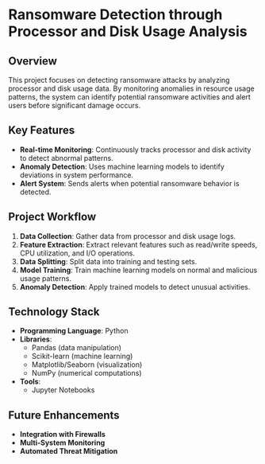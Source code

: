 # Ransomware Detection through Processor and Disk Usage Analysis

## Overview
This project focuses on detecting ransomware attacks by analyzing processor and disk usage data. By monitoring anomalies in resource usage patterns, the system can identify potential ransomware activities and alert users before significant damage occurs.

## Key Features
- **Real-time Monitoring**: Continuously tracks processor and disk activity to detect abnormal patterns.
- **Anomaly Detection**: Uses machine learning models to identify deviations in system performance.
- **Alert System**: Sends alerts when potential ransomware behavior is detected.


## Project Workflow
1. **Data Collection**: Gather data from processor and disk usage logs.
2. **Feature Extraction**: Extract relevant features such as read/write speeds, CPU utilization, and I/O operations.
3. **Data Splitting**: Split data into training and testing sets.
4. **Model Training**: Train machine learning models on normal and malicious usage patterns.
5. **Anomaly Detection**: Apply trained models to detect unusual activities.


## Technology Stack
- **Programming Language**: Python
- **Libraries**:
  - Pandas (data manipulation)
  - Scikit-learn (machine learning)
  - Matplotlib/Seaborn (visualization)
  - NumPy (numerical computations)
- **Tools**:
  - Jupyter Notebooks
  
## Future Enhancements
- **Integration with Firewalls**
- **Multi-System Monitoring**
- **Automated Threat Mitigation**




